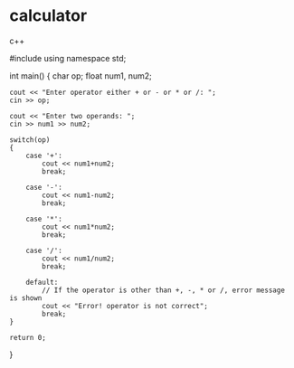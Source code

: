 # calculator
c++


#include <iostream>
using namespace std;

int main()
{
    char op;
    float num1, num2;

    cout << "Enter operator either + or - or * or /: ";
    cin >> op;

    cout << "Enter two operands: ";
    cin >> num1 >> num2;

    switch(op)
    {
        case '+':
            cout << num1+num2;
            break;

        case '-':
            cout << num1-num2;
            break;

        case '*':
            cout << num1*num2;
            break;

        case '/':
            cout << num1/num2;
            break;

        default:
            // If the operator is other than +, -, * or /, error message is shown
            cout << "Error! operator is not correct";
            break;
    }

    return 0;
}
